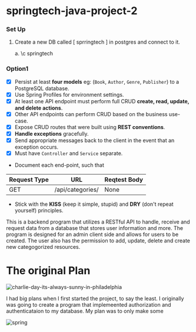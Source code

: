 # springtech-java-project-2

### Set Up
1. Create a new DB called [ sprringtech ] in postgres and connect to it. 

    a. \c springtech

### Option1

- [X] Persist at least **four models** eg: (`Book`, `Author`, `Genre`, `Publisher`) to a PostgreSQL database.
- [X] Use Spring Profiles for environment settings.
- [X] At least one API endpoint must perform full CRUD **create, read, update, and delete actions**.
- [X] Other API endpoints can perform CRUD based on the business use-case.    
- [X] Expose CRUD routes that were built using **REST conventions**.
- [X] **Handle exceptions** gracefully.
- [X] Send appropriate messages back to the client in the event that an exception occurs.
- [X] Must have `Controller` and  `Service` separate.
- Document each end-point, such that

| Request Type | URL| Reqtest Body | 
|--|--|--|
| GET | /api/categories/ | None |

- Stick with the **KISS** (keep it simple, stupid) and **DRY** (don't repeat yourself) principles.

This is a backend program that utilizes a RESTful API to handle, receive and request data from a database that stores user information and more. The program is designed for an admin client side and allows for users to be created. The user also has the permission to add, update, delete and create new categogorized resources. 

# The original Plan

![charlie-day-its-always-sunny-in-philadelphia](https://user-images.githubusercontent.com/68618256/152446514-6928c9d2-8466-4308-9bc1-8420ed06b715.gif)

I had big plans when I first started the project, to say the least. I originally was going to create a program that implemeented authorization and authenticataion to my database. My plan was to only make some 

![spring](https://user-images.githubusercontent.com/68618256/152446601-990201a3-7126-4981-b65d-547ce5bbe509.jpeg)



